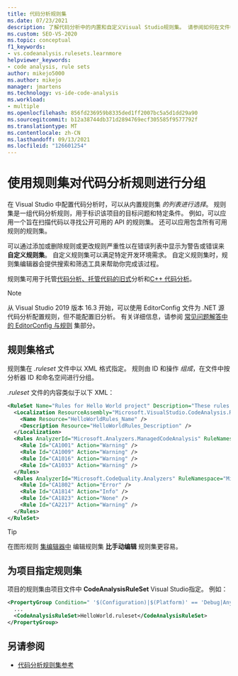 ```yaml
---
title: 代码分析规则集
ms.date: 07/23/2021
description: 了解代码分析中的内置和自定义Visual Studio规则集。 请参阅如何在文件中指定规则集以及如何在项目中配置规则集。
ms.custom: SEO-VS-2020
ms.topic: conceptual
f1_keywords:
- vs.codeanalysis.rulesets.learnmore
helpviewer_keywords:
- code analysis, rule sets
author: mikejo5000
ms.author: mikejo
manager: jmartens
ms.technology: vs-ide-code-analysis
ms.workload:
- multiple
ms.openlocfilehash: 856fd236959b8335ded1ff2007bc5a5d1dd29a90
ms.sourcegitcommit: b12a38744db371d2894769ecf305585f9577792f
ms.translationtype: MT
ms.contentlocale: zh-CN
ms.lasthandoff: 09/13/2021
ms.locfileid: "126601254"
---
```

# <a name="use-rule-sets-to-group-code-analysis-rules"></a>使用规则集对代码分析规则进行分组

在 Visual Studio 中配置代码分析时，可以从内置规则集 *的列表进行选择*。 规则集是一组代码分析规则，用于标识该项目的目标问题和特定条件。 例如，可以应用一个旨在扫描代码以寻找公开可用的 API 的规则集。 还可以应用包含所有可用规则的规则集。

可以通过添加或删除规则或更改规则严重性以在错误列表中显示为警告或错误来 **自定义规则集**。 自定义规则集可以满足特定开发环境需求。 自定义规则集时，规则集编辑器会提供搜索和筛选工具来帮助你完成该过程。

规则集可用于托管[代码分析、](/dotnet/fundamentals/code-analysis/code-quality-rule-options)[托管代码的旧式](how-to-configure-code-analysis-for-a-managed-code-project.md)分析和[C++ 代码分析](/cpp/code-quality/using-rule-sets-to-specify-the-cpp-rules-to-run)。

>[!NOTE]
> 从 Visual Studio 2019 版本 16.3 开始，可以使用 EditorConfig 文件为 .NET 源代码分析配置规则，但不能配置旧分析。 有关详细信息，请参阅 [常见问题解答中的 EditorConfig 与规则](../code-quality/analyzers-faq.yml) 集部分。

## <a name="rule-set-format"></a>规则集格式

规则集在 *.ruleset* 文件中以 XML 格式指定。 规则由 ID 和操作 *组成*，在文件中按分析器 ID 和命名空间进行分组。

*.ruleset* 文件的内容类似于以下 XML：

```xml
<RuleSet Name="Rules for Hello World project" Description="These rules focus on critical issues for the Hello World app." ToolsVersion="10.0">
  <Localization ResourceAssembly="Microsoft.VisualStudio.CodeAnalysis.RuleSets.Strings.dll" ResourceBaseName="Microsoft.VisualStudio.CodeAnalysis.RuleSets.Strings.Localized">
    <Name Resource="HelloWorldRules_Name" />
    <Description Resource="HelloWorldRules_Description" />
  </Localization>
  <Rules AnalyzerId="Microsoft.Analyzers.ManagedCodeAnalysis" RuleNamespace="Microsoft.Rules.Managed">
    <Rule Id="CA1001" Action="Warning" />
    <Rule Id="CA1009" Action="Warning" />
    <Rule Id="CA1016" Action="Warning" />
    <Rule Id="CA1033" Action="Warning" />
  </Rules>
  <Rules AnalyzerId="Microsoft.CodeQuality.Analyzers" RuleNamespace="Microsoft.CodeQuality.Analyzers">
    <Rule Id="CA1802" Action="Error" />
    <Rule Id="CA1814" Action="Info" />
    <Rule Id="CA1823" Action="None" />
    <Rule Id="CA2217" Action="Warning" />
  </Rules>
</RuleSet>
```

> [!TIP]
> 在图形规则 [集编辑器中](../code-quality/working-in-the-code-analysis-rule-set-editor.md) 编辑规则集 **比手动编辑** 规则集更容易。

## <a name="specify-a-rule-set-for-a-project"></a>为项目指定规则集

项目的规则集由项目文件中 **CodeAnalysisRuleSet** Visual Studio指定。 例如：

```xml
<PropertyGroup Condition=" '$(Configuration)|$(Platform)' == 'Debug|AnyCPU' ">
  ...
  <CodeAnalysisRuleSet>HelloWorld.ruleset</CodeAnalysisRuleSet>
</PropertyGroup>
```

## <a name="see-also"></a>另请参阅

- [代码分析规则集参考](../code-quality/rule-set-reference.md)